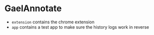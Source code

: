 # GaelAnnotate

- `extension` contains the chrome extension
- `app` contains a test app to make sure the history logs work in reverse